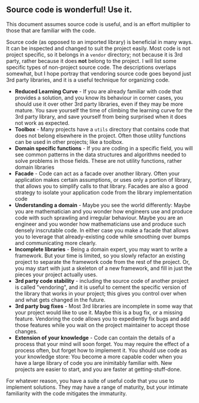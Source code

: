 

## Source code is wonderful! Use it.

This document assumes source code is useful, and is an effort multiplier to those that are familiar with the code.

Source code (as opposed to an imported library) is beneficial in many ways. It can be inspected and changed to suit the project easily. Most code is not project specific, so it belongs in a `vendor` directory; not because it is 3rd party, rather because it does **not** belong to the project. I will list some specific types of non-project source code. The descriptions overlaps somewhat, but I hope portray that vendoring source code goes beyond just 3rd party libraries, and it is a useful technique for organizing code. 

* **Reduced Learning Curve** - If you are already familiar with code that provides a solution, and you know its behaviour in corner cases, you should use it over other 3rd party libraries, even if they may be more mature. You save yourself the time of climbing the learning curve for the 3rd party library, and save yourself from being surprised when it does not work as expected.
* **Toolbox** - Many projects have a `utils` directory that contains code that does not belong elsewhere in the project. Often those utility functions can be used in other projects; like a toolbox.
* **Domain specific functions** - If you are coding in a specific field, you will see common patterns in the data structures and algorithms needed to solve problems in those fields. These are not utility functions, rather domain libraries   
* **Facade** - Code can act as a facade over another library. Often your application makes certain assumptions, or uses only a portion of library, that allows you to simplify calls to that library. Facades are also a good strategy to isolate your application code from the library implementation code
* **Understanding a domain** - Maybe you see the world differently: Maybe you are mathematician and you wonder how engineers use and produce code with such sprawling and irregular behaviour. Maybe you are an engineer and you wonder how mathematicians use and produce such densely inscrutable code. In either case you make a facade that allows you to leverage that already-existing code while smoothing over bumps and communicating more clearly.   
* **Incomplete libraries** - Being a domain expert, you may want to write a framework. But your time is limited, so you slowly refactor an existing project to separate the framework code from the rest of the project. Or, you may start with just a skeleton of a new framework, and fill in just the pieces your project actually uses.
* **3rd party code stability** - including the source code of another project is called "vendoring", and it is useful to cement the specific version of the library that works in your project; this gives you control over when and what gets changed in the future.
* **3rd party bug fixes** - Most 3rd libraries are incomplete in some way that your project would like to use it. Maybe this is a bug fix, or a missing feature. Vendoring the code allows you to expediently fix bugs and add those features while you wait on the project maintainer to accept those changes.
* **Extension of your knowledge** - Code can contain the details of a process that your mind will soon forget. You may require the effect of a process often, but forget how to implement it. You should use code as your knowledge store: You become a more capable coder when you have a large library of code you are inimitably familiar with. New projects are easier to start, and you are faster at getting-stuff-done.  

For whatever reason, you have a suite of useful code that you use to implement solutions. They may have a range of maturity, but your intimate familiarity with the code mitigates the immaturity.
